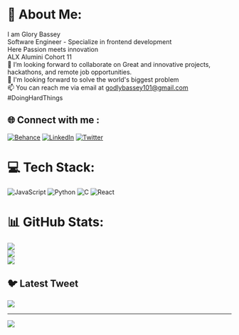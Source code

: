 # 💫 About Me:
I am Glory Bassey
<br>Software Engineer - Specialize in frontend development 
<br>Here Passion meets innovation 
<br>ALX Alumini Cohort 11 <br>👯 I’m looking forward  to collaborate on Great and innovative projects,  hackathons, and remote job opportunities.<br>🌱 I'm looking forward to solve the world's biggest problem <br>📫 You can reach me via email at godlybassey101@gmail.com<br>#DoingHardThings <br>


## 🌐 Connect with me :
[![Behance](https://img.shields.io/badge/Behance-1769ff?logo=behance&logoColor=white)](https://behance.net/https://www.behance.net/glorybassey1) [![LinkedIn](https://img.shields.io/badge/LinkedIn-%230077B5.svg?logo=linkedin&logoColor=white)](https://linkedin.com/in/https://www.linkedin.com/in/glory-bassey-6b2228211/) [![Twitter](https://img.shields.io/badge/Twitter-%231DA1F2.svg?logo=Twitter&logoColor=white)](https://twitter.com/https://twitter.com/glozanta001) 

# 💻 Tech Stack:
![JavaScript](https://img.shields.io/badge/javascript-%23323330.svg?style=for-the-badge&logo=javascript&logoColor=%23F7DF1E) ![Python](https://img.shields.io/badge/python-3670A0?style=for-the-badge&logo=python&logoColor=ffdd54) ![C](https://img.shields.io/badge/c-%2300599C.svg?style=for-the-badge&logo=c&logoColor=white) ![React](https://img.shields.io/badge/react-%2320232a.svg?style=for-the-badge&logo=react&logoColor=%2361DAFB)
# 📊 GitHub Stats:
![](https://github-readme-stats.vercel.app/api?username=Annytech001&theme=tokyonight&hide_border=false&include_all_commits=true&count_private=true)<br/>
![](https://github-readme-streak-stats.herokuapp.com/?user=Annytech001&theme=tokyonight&hide_border=false)<br/>
![](https://github-readme-stats.vercel.app/api/top-langs/?username=Annytech001&theme=tokyonight&hide_border=false&include_all_commits=true&count_private=true&layout=compact)

## 🐦 Latest Tweet
[![](https://gtce.itsvg.in/api?username=https://twitter.com/glozanta001)](https://github.com/VishwaGauravIn/github-twitter-card-embed)

---
[![](https://visitcount.itsvg.in/api?id=Annytech001&icon=0&color=0)](https://visitcount.itsvg.in)

<!-- Proudly created with GPRM ( https://gprm.itsvg.in ) -->
